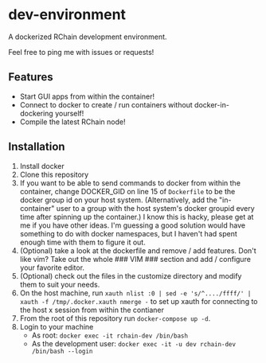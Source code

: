 # dev-environment
A dockerized RChain development environment.

Feel free to ping me with issues or requests!

## Features
* Start GUI apps from within the container!
* Connect to docker to create / run containers without docker-in-dockering yourself!
* Compile the latest RChain node!

## Installation
1. Install docker
2. Clone this repository
3. If you want to be able to send commands to docker from within the container, change DOCKER_GID on line 15 of `Dockerfile` to be the docker group id on your host system. (Alternatively, add the "in-container" user to a group with the host system's docker groupid every time after spinning up the container.) I know this is hacky, please get at me if you have other ideas. I'm guessing a good solution would have something to do with docker namespaces, but I haven't had spent enough time with them to figure it out. 
4. (Optional) take a look at the dockerfile and remove / add features. Don't like vim? Take out the whole ### VIM ### section and add / configure your favorite editor.
5. (Optional) check out the files in the customize directory and modify them to suit your needs.
6. On the host machine, run `xauth nlist :0 | sed -e 's/^..../ffff/' | xauth -f /tmp/.docker.xauth nmerge -` to set up xauth for connecting to the host x session from within the contianer
7. From the root of this repository run `docker-compose up -d`.
8. Login to your machine
    - As root: `docker exec -it rchain-dev /bin/bash`
    - As the development user: `docker exec -it -u dev rchain-dev /bin/bash --login`